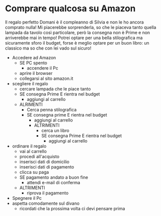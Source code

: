 # Comprare qualcosa su Amazon
Il regalo perfetto
Domani è il compleanno di Silvia e non le ho ancora comprato nulla! Mi
piacerebbe sorprenderla, so che le piaceva tanto quella lampada da tavolo
così particolare, però la consegna non è Prime e non arriverebbe mai in
tempo! Potrei optare per una bella stilografica ma sicuramente sforo il budget,
forse è meglio optare per un buon libro: un classico ma so che con lei vado
sul sicuro!
- Accedere ad Amazon
    -  SE PC spento
        - accendere il Pc
    - aprire il browser
    - collegarsi al sito amazon.it
- scegliere il regalo
    - cercare lampada che le piace tanto
    - SE consegna Prime E rientra nel budget
        - aggiungi al carrello
    - ALRIMENTI
        - Cerca penna stilografica
        - SE consegna prime E rientra nel budget
            - aggiungi al carrello
            - ALTRIMENTI
                - cerca un libro
                - SE consegna Prime E rientra nel budget
                    - aggiungi al carrello
- ordinare il regalo
    - vai al carrello
    - procedi all'acquisto
    - inserisci dati di domicilio
    - inserisci dati di pagamento
    - clicca su paga
    - SE pagamento andato a buon fine
        - attendi e-mail di conferma
    - ALTRIMENTI
        - riprova il pagamento
- Spegnere il Pc
- aspetta comodamente sul divano
    - ricordati che la prossima volta ci devi pensare prima